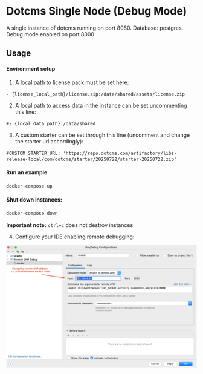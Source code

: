 # Dotcms Single Node (Debug Mode)

A single instance of dotcms running on port 8080. Database: postgres. Debug mode enabled on port 8000

## Usage

#### Environment setup

1. A local path to license pack must be set here:

```
- {license_local_path}/license.zip:/data/shared/assets/license.zip
```

2. A local path to access data in the instance can be set uncommenting this line:

```
#- {local_data_path}:/data/shared
```

3. A custom starter can be set through this line (uncomment and change the starter url accordingly):

```
#CUSTOM_STARTER_URL: 'https://repo.dotcms.com/artifactory/libs-release-local/com/dotcms/starter/20250722/starter-20250722.zip'
```

#### Run an example:

```bash
docker-compose up
```

#### Shut down instances:

```bash
docker-compose down
```

**Important note:** `ctrl+c` does not destroy instances

4. Configure your IDE enabling remote debugging:

![Remote Debugging](https://github.com/dotCMS/core/blob/new-docker-compose-examples/docker/docker-compose-examples/single-node-debug-mode/Intellij%20Debug%20Mode.png?raw=true)
